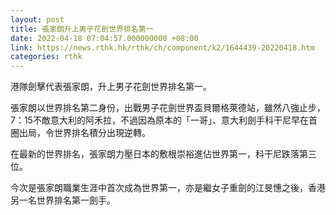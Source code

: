 ```yaml
---
layout: post
title: 張家朗升上男子花劍世界排名第一
date: 2022-04-18 07:04:57.000000000 +08:00
link: https://news.rthk.hk/rthk/ch/component/k2/1644439-20220418.htm
categories: rthk
---
```


港隊劍擊代表張家朗，升上男子花劍世界排名第一。

張家朗以世界排名第二身份，出戰男子花劍世界盃貝爾格萊德站，雖然八強止步，7：15不敵意大利的阿禾拉，不過因為原本的「一哥」、意大利劍手科干尼早在首圈出局，令世界排名積分出現逆轉。

在最新的世界排名，張家朗力壓日本的敷根崇裕進佔世界第一，科干尼跌落第三位。

今次是張家朗職業生涯中首次成為世界第一，亦是繼女子重劍的江旻憓之後，香港另一名世界排名第一劍手。
